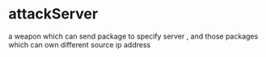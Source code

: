 # attackServer
a weapon which can send package to specify server , and those packages which can own  different source ip address
